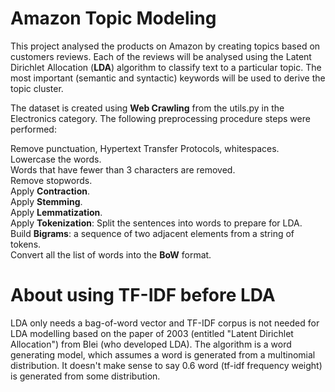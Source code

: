# Amazon Topic Modeling
This project analysed the products on Amazon by creating topics based on customers reviews. Each of the reviews will be analysed using the Latent Dirichlet Allocation (**LDA**) algorithm to classify text to a particular topic. The most important (semantic and syntactic) keywords will be used to derive the topic cluster.
 
The dataset is created using **Web Crawling** from the utils.py in the Electronics category. The following preprocessing procedure steps were performed:

Remove punctuation, Hypertext Transfer Protocols, whitespaces.  
Lowercase the words.  
Words that have fewer than 3 characters are removed.  
Remove stopwords.  
Apply **Contraction**.  
Apply **Stemming**.  
Apply **Lemmatization**.  
Apply **Tokenization**: Split the sentences into words to prepare for LDA.  
Build **Bigrams**: a sequence of two adjacent elements from a string of tokens.  
Convert all the list of words into the **BoW** format.  

# About using TF-IDF before LDA
LDA only needs a bag-of-word vector and TF-IDF corpus is not needed for LDA modelling based on the paper of 2003 (entitled "Latent Dirichlet Allocation") from Blei (who developed LDA). The algorithm is a word generating model, which assumes a word is generated from a multinomial distribution. It doesn't make sense to say 0.6 word (tf-idf frequency weight) is generated from some distribution.
